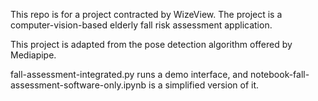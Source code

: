 This repo is for a project contracted by WizeView. The project is a computer-vision-based elderly fall risk assessment application.

This project is adapted from the pose detection algorithm offered by Mediapipe.

fall-assessment-integrated.py runs a demo interface, and notebook-fall-assessment-software-only.ipynb is a simplified version of it.
